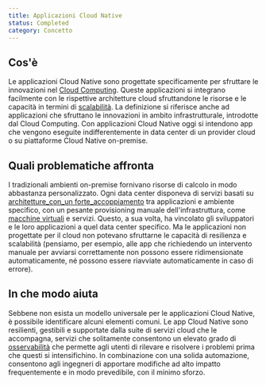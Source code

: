 ```yaml
---
title: Applicazioni Cloud Native
status: Completed
category: Concetto
---
```


## Cos'è
Le applicazioni Cloud Native sono progettate specificamente per sfruttare le innovazioni nel [Cloud Computing](it/cloud_computing/). Queste applicazioni si integrano facilmente con le rispettive architetture cloud sfruttandone le risorse e le capacità in termini di [scalabilità](it/scalability/). La definizione si riferisce anche ad applicazioni che sfruttano le innovazioni in ambito infrastrutturale, introdotte dal Cloud Computing. Con applicazioni Cloud Native oggi si intendono app che vengono eseguite indifferentemente in data center di un provider cloud o su piattaforme Cloud Native on-premise.

## Quali problematiche affronta
I tradizionali ambienti on-premise fornivano risorse di calcolo in modo abbastanza personalizzato. Ogni data center disponeva di servizi basati su [architetture_con_un forte_accoppiamento](/it/tightly_coupled_architectures/) tra applicazioni e ambiente specifico, con un pesante provisioning manuale dell'infrastruttura, come [macchine virtuali](/it/virtual_machine/) e servizi. Questo, a sua volta, ha vincolato gli sviluppatori e le loro applicazioni a quel data center specifico. Ma le applicazioni non progettate per il cloud non potevano sfruttarne le capacità di resilienza e scalabilità (pensiamo, per esempio, alle app che richiedendo un intervento manuale per avviarsi correttamente non possono essere ridimensionate automaticamente, né possono essere riavviate automaticamente in caso di errore).

## In che modo aiuta
Sebbene non esista un modello universale per le applicazioni Cloud Native, è possibile identificare alcuni elementi comuni. Le app Cloud Native sono resilienti, gestibili e supportate dalla suite di servizi cloud che le accompagna, servizi che solitamente consentono un elevato grado di [osservabilità](/it/observability/) che permette agli utenti di rilevare e risolvere i problemi prima che questi si intensifichino. In combinazione con una solida automazione, consentono agli ingegneri di apportare modifiche ad alto impatto frequentemente e in modo prevedibile, con il minimo sforzo.
